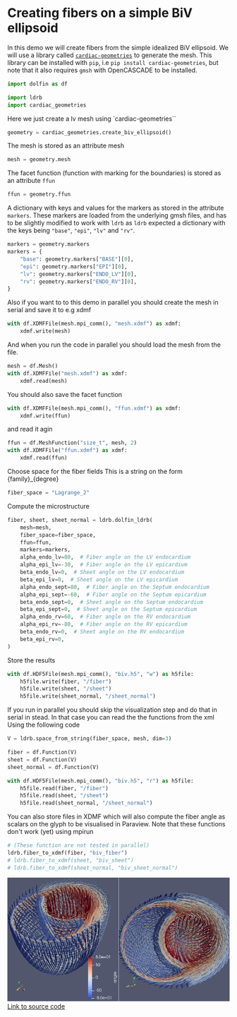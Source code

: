 # Creating fibers on a simple BiV ellipsoid

In this demo we will create fibers from the simple idealized BiV ellipsoid. We will use a library called [`cardiac-geometries`](https://computationalphysiology.github.io/cardiac_geometries/) to generate the mesh.
This library can be installed with `pip`, i.e `pip install cardiac-geometries`, but note that it also requires `gmsh` with OpenCASCADE to be installed.



```python
import dolfin as df
```

```python
import ldrb
import cardiac_geometries
```



Here we just create a lv mesh using `cardiac-geometries``


```python
geometry = cardiac_geometries.create_biv_ellipsoid()
```


The mesh is stored as an attribute mesh


```python
mesh = geometry.mesh
```


The facet function (function with marking for the boundaries) is stored as an attribute `ffun`


```python
ffun = geometry.ffun
```


A dictionary with keys and values for the markers as stored in the attribute `markers`. These markers are loaded from the underlying gmsh files, and has to be slightly modified to work with `ldrb` as `ldrb` expected a dictionary with the keys being `"base"`, `"epi"`, `"lv"` and `"rv"`.


```python
markers = geometry.markers
markers = {
    "base": geometry.markers["BASE"][0],
    "epi": geometry.markers["EPI"][0],
    "lv": geometry.markers["ENDO_LV"][0],
    "rv": geometry.markers["ENDO_RV"][0],
}
```


Also if you want to to this demo in parallel you should create the mesh
in serial and save it to e.g xdmf



```python
with df.XDMFFile(mesh.mpi_comm(), "mesh.xdmf") as xdmf:
    xdmf.write(mesh)
```


And when you run the code in parallel you should load the mesh from the file.


```python
mesh = df.Mesh()
with df.XDMFFile("mesh.xdmf") as xdmf:
    xdmf.read(mesh)
```

You should also save the facet function

```python
with df.XDMFFile(mesh.mpi_comm(), "ffun.xdmf") as xdmf:
    xdmf.write(ffun)
```

and read it agin

```python
ffun = df.MeshFunction("size_t", mesh, 2)
with df.XDMFFile("ffun.xdmf") as xdmf:
    xdmf.read(ffun)
```


Choose space for the fiber fields
This is a string on the form {family}_{degree}

```python
fiber_space = "Lagrange_2"
```

Compute the microstructure

```python
fiber, sheet, sheet_normal = ldrb.dolfin_ldrb(
    mesh=mesh,
    fiber_space=fiber_space,
    ffun=ffun,
    markers=markers,
    alpha_endo_lv=80,  # Fiber angle on the LV endocardium
    alpha_epi_lv=-30,  # Fiber angle on the LV epicardium
    beta_endo_lv=0,  # Sheet angle on the LV endocardium
    beta_epi_lv=0,  # Sheet angle on the LV epicardium
    alpha_endo_sept=80,  # Fiber angle on the Septum endocardium
    alpha_epi_sept=-60,  # Fiber angle on the Septum epicardium
    beta_endo_sept=0,  # Sheet angle on the Septum endocardium
    beta_epi_sept=0,  # Sheet angle on the Septum epicardium
    alpha_endo_rv=60,  # Fiber angle on the RV endocardium
    alpha_epi_rv=-80,  # Fiber angle on the RV epicardium
    beta_endo_rv=0,  # Sheet angle on the RV endocardium
    beta_epi_rv=0,
)
```

Store the results

```python
with df.HDF5File(mesh.mpi_comm(), "biv.h5", "w") as h5file:
    h5file.write(fiber, "/fiber")
    h5file.write(sheet, "/sheet")
    h5file.write(sheet_normal, "/sheet_normal")
```

If you run in parallel you should skip the visualization step and do that in
serial in stead. In that case you can read the the functions from the xml
Using the following code


```python
V = ldrb.space_from_string(fiber_space, mesh, dim=3)
```

```python
fiber = df.Function(V)
sheet = df.Function(V)
sheet_normal = df.Function(V)
```

```python
with df.HDF5File(mesh.mpi_comm(), "biv.h5", "r") as h5file:
    h5file.read(fiber, "/fiber")
    h5file.read(sheet, "/sheet")
    h5file.read(sheet_normal, "/sheet_normal")
```


You can also store files in XDMF which will also compute the fiber angle as scalars on the glyph to be visualised in Paraview. Note that these functions don't work (yet) using mpirun

```python
# (These function are not tested in parallel)
ldrb.fiber_to_xdmf(fiber, "biv_fiber")
# ldrb.fiber_to_xdmf(sheet, "biv_sheet")
# ldrb.fiber_to_xdmf(sheet_normal, "biv_sheet_normal")
```

![_](_static/figures/biv_fiber.png)
[Link to source code](https://github.com/finsberg/ldrb/blob/main/demos/demo_biv.py)
